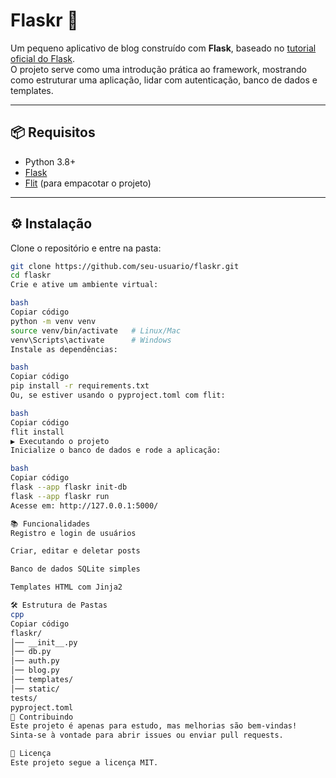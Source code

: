 # Flaskr 📝

Um pequeno aplicativo de blog construído com **Flask**, baseado no [tutorial oficial do Flask](https://flask.palletsprojects.com/en/latest/tutorial/).  
O projeto serve como uma introdução prática ao framework, mostrando como estruturar uma aplicação, lidar com autenticação, banco de dados e templates.

---

## 📦 Requisitos

- Python 3.8+
- [Flask](https://flask.palletsprojects.com/)
- [Flit](https://flit.pypa.io/) (para empacotar o projeto)

---

## ⚙️ Instalação

Clone o repositório e entre na pasta:

```bash
git clone https://github.com/seu-usuario/flaskr.git
cd flaskr
Crie e ative um ambiente virtual:

bash
Copiar código
python -m venv venv
source venv/bin/activate   # Linux/Mac
venv\Scripts\activate      # Windows
Instale as dependências:

bash
Copiar código
pip install -r requirements.txt
Ou, se estiver usando o pyproject.toml com flit:

bash
Copiar código
flit install
▶️ Executando o projeto
Inicialize o banco de dados e rode a aplicação:

bash
Copiar código
flask --app flaskr init-db
flask --app flaskr run
Acesse em: http://127.0.0.1:5000/

📚 Funcionalidades
Registro e login de usuários

Criar, editar e deletar posts

Banco de dados SQLite simples

Templates HTML com Jinja2

🛠 Estrutura de Pastas
cpp
Copiar código
flaskr/
│── __init__.py
│── db.py
│── auth.py
│── blog.py
│── templates/
│── static/
tests/
pyproject.toml
🤝 Contribuindo
Este projeto é apenas para estudo, mas melhorias são bem-vindas!
Sinta-se à vontade para abrir issues ou enviar pull requests.

📄 Licença
Este projeto segue a licença MIT.